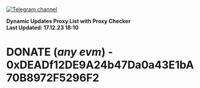 [![Telegram channel](https://img.shields.io/endpoint?url=https://runkit.io/damiankrawczyk/telegram-badge/branches/master?url=https://t.me/n4z4v0d)](https://t.me/n4z4v0d) 

**Dynamic Updates Proxy List with Proxy Checker**  
**Last Updated: 17.12.23 18:10**

# DONATE (_any evm_) - 0xDEADf12DE9A24b47Da0a43E1bA70B8972F5296F2
